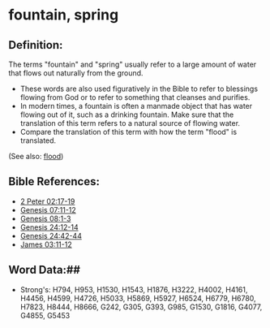 # fountain, spring #

## Definition: ##

The terms "fountain" and "spring" usually refer to a large amount of water that flows out naturally from the ground.

* These words are also used figuratively in the Bible to refer to blessings flowing from God or to refer to something that cleanses and purifies.
* In modern times, a fountain is often a manmade object that has water flowing out of it, such as a drinking fountain. Make sure that the translation of this term refers to a natural source of flowing water.
* Compare the translation of this term with how the term "flood" is translated.

(See also: [flood](../other/flood.md))

## Bible References: ##

* [2 Peter 02:17-19](rc://en/tn/help/2pe/02/17)
* [Genesis 07:11-12](rc://en/tn/help/gen/07/11)
* [Genesis 08:1-3](rc://en/tn/help/gen/08/01)
* [Genesis 24:12-14](rc://en/tn/help/gen/24/12)
* [Genesis 24:42-44](rc://en/tn/help/gen/24/42)
* [James 03:11-12](rc://en/tn/help/jas/03/11)

## Word Data:##

* Strong's: H794, H953, H1530, H1543, H1876, H3222, H4002, H4161, H4456, H4599, H4726, H5033, H5869, H5927, H6524, H6779, H6780, H7823, H8444, H8666, G242, G305, G393, G985, G1530, G1816, G4077, G4855, G5453

